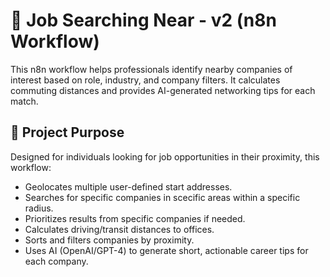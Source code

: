 # 📍 Job Searching Near - v2 (n8n Workflow)

This n8n workflow helps professionals identify nearby companies of interest based on role, industry, and company filters. It calculates commuting distances and provides AI-generated networking tips for each match.
## 🚀 Project Purpose
Designed for individuals looking for job opportunities in their proximity, this workflow:
- Geolocates multiple user-defined start addresses.
- Searches for specific companies in scecific areas within a specific radius.
- Prioritizes results from specific companies if needed.
- Calculates driving/transit distances to offices.
- Sorts and filters companies by proximity.
- Uses AI (OpenAI/GPT-4) to generate short, actionable career tips for each company.
